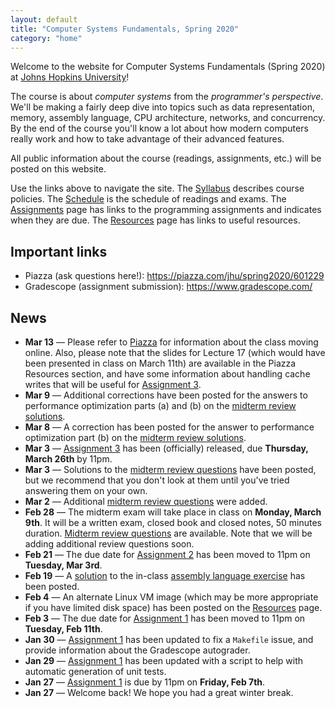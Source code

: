 ```yaml
---
layout: default
title: "Computer Systems Fundamentals, Spring 2020"
category: "home"
---
```


Welcome to the website for Computer Systems Fundamentals (Spring 2020) at <a href="https://www.jhu.edu/">Johns Hopkins University</a>!

The course is about *computer systems* from the *programmer's perspective*.  We'll be making a fairly deep dive into topics such as data representation, memory, assembly language, CPU architecture, networks, and concurrency.  By the end of the course you'll know a lot about how modern computers really work and how to take advantage of their advanced features.

All public information about the course (readings, assignments, etc.) will be posted on this website.

Use the links above to navigate the site.  The [Syllabus](syllabus.html) describes course policies. The [Schedule](schedule.html) is the schedule of readings and exams.  The [Assignments](assignments.html) page has links to the programming assignments and indicates when they are due.  The [Resources](resources.html) page has links to useful resources.

## Important links

* Piazza (ask questions here!): <https://piazza.com/jhu/spring2020/601229>
* Gradescope (assignment submission): <https://www.gradescope.com/>

## News

* **Mar 13** — Please refer to [Piazza](https://piazza.com/jhu/spring2020/601229) for information about the class moving online. Also, please note that the slides for Lecture 17 (which would have been presented in class on March 11th) are available in the Piazza Resources section, and have some information about handling cache writes that will be useful for [Assignment 3](assign/assign03.html).
* **Mar 9** — Additional corrections have been posted for the answers to performance optimization parts (a) and (b) on the [midterm review solutions](exercise/midterm_review_soln.html).
* **Mar 8** — A correction has been posted for the answer to performance optimization part (b) on the [midterm review solutions](exercise/midterm_review_soln.html).
* **Mar 3** — [Assignment 3](assign/assign03.html) has been (officially) released, due **Thursday, March 26th** by 11pm.
* **Mar 3** — Solutions to the [midterm review questions](exercise/midterm_review.html) have been posted, but we recommend that you don't look at them until you've tried answering them on your own.
* **Mar 2** — Additional [midterm review questions](exercise/midterm_review.html) were added.
* **Feb 28** — The midterm exam will take place in class on **Monday, March 9th**. It will be a written exam, closed book and closed notes, 50 minutes duration. [Midterm review questions](exercise/midterm_review.html) are available. Note that we will be adding additional review questions soon.
* **Feb 21** — The due date for [Assignment 2](assign/assign02.html) has been moved to 11pm on **Tuesday, Mar 3rd**.
* **Feb 19** — A [solution](exercise/asmExerciseSoln.zip) to the in-class [assembly language exercise](exercise/assembly.html) has been posted.
* **Feb 4** — An alternate Linux VM image (which may be more appropriate if you have limited disk space) has been posted on the [Resources](resources.html) page.
* **Feb 3** — The due date for [Assignment 1](assign/assign01.html) has been moved to 11pm on **Tuesday, Feb 11th**.
* **Jan 30** — [Assignment 1](assign/assign01.html) has been updated to fix a `Makefile` issue, and provide information about the Gradescope autograder.
* **Jan 29** — [Assignment 1](assign/assign01.html) has been updated with a script to help with automatic generation of unit tests.
* **Jan 27** — [Assignment 1](assign/assign01.html) is due by 11pm on **Friday, Feb 7th**.
* **Jan 27** — Welcome back! We hope you had a great winter break.
